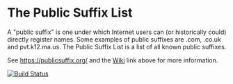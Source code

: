 The Public Suffix List
======================

A "public suffix" is one under which Internet users can (or historically could)
directly register names. Some examples of public suffixes are .com, .co.uk and
pvt.k12.ma.us. The Public Suffix List is a list of all known public suffixes.

See https://publicsuffix.org/ and the [Wiki](https://github.com/publicsuffix/list/wiki) link above for more information.

[![Build Status](https://travis-ci.org/publicsuffix/list.svg?branch=master)](https://travis-ci.org/publicsuffix/list)
